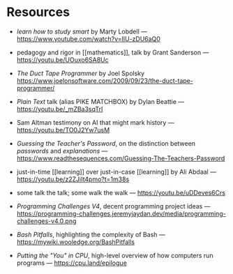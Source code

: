 # Resources

- _learn how to study smart_ by Marty Lobdell &mdash; <https://www.youtube.com/watch?v=IlU-zDU6aQ0>
- pedagogy and rigor in [[mathematics]], talk by Grant Sanderson &mdash; <https://youtu.be/UOuxo6SA8Uc>
- _The Duct Tape Programmer_ by Joel Spolsky <https://www.joelonsoftware.com/2009/09/23/the-duct-tape-programmer/>
- _Plain Text_ talk (alias PIKE MATCHBOX) by Dylan Beattie &mdash; <https://youtu.be/_mZBa3sqTrI>
- Sam Altman testimony on AI that might mark history &mdash; <https://youtu.be/TO0J2Yw7usM>
- _Guessing the Teacher's Password_, on the distinction between _passwords_ and _explanations_ &mdash; <https://www.readthesequences.com/Guessing-The-Teachers-Password>

- just-in-time [[learning]] over just-in-case [[learning]] by Ali Abdaal &mdash; <https://youtu.be/z2ZJiIt4pmo?t=1m38s>
- some talk the talk; some walk the walk &mdash; <https://youtu.be/uDDeves6Crs>

- _Programming Challenges V4_, decent programming project ideas &mdash; <https://programming-challenges.jeremyjaydan.dev/media/programming-challenges-v4.0.png>
- _Bash Pitfalls_, highlighting the complexity of Bash &mdash; <https://mywiki.wooledge.org/BashPitfalls>
- _Putting the "You" in CPU_, high-level overview of how computers run programs &mdash; <https://cpu.land/epilogue>
